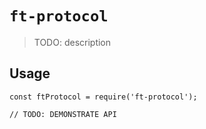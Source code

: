 # `ft-protocol`

> TODO: description

## Usage

```
const ftProtocol = require('ft-protocol');

// TODO: DEMONSTRATE API
```

